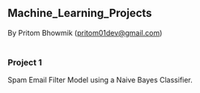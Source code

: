 <h2>Machine_Learning_Projects</h2>

By Pritom Bhowmik (pritom01dev@gmail.com)          
<br>
  
<h3> Project 1 </h3>

Spam Email Filter Model using a Naive Bayes Classifier.              




